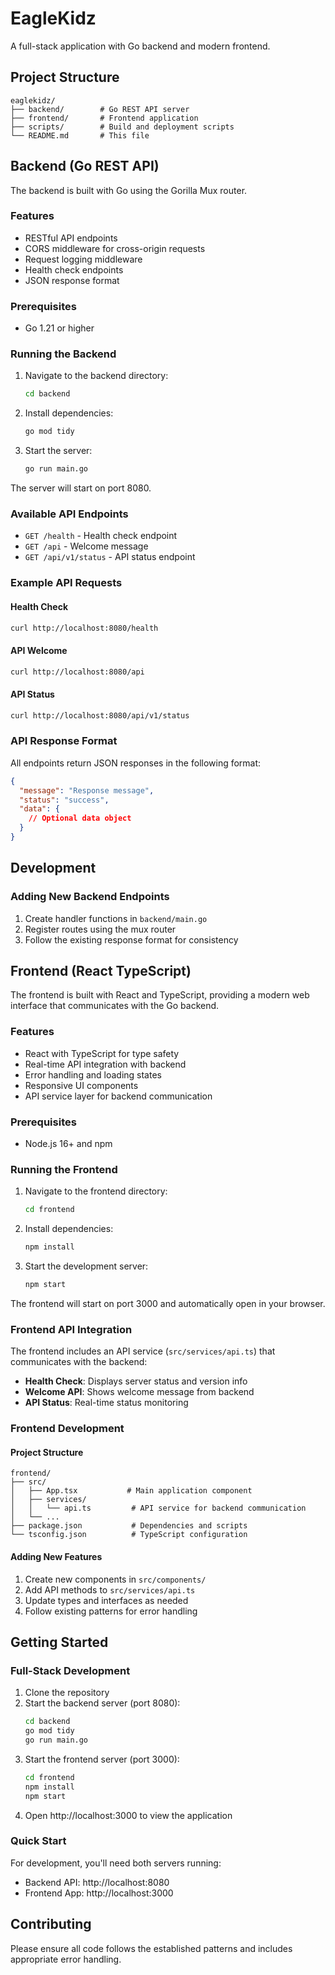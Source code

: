 # EagleKidz

A full-stack application with Go backend and modern frontend.

## Project Structure

```
eaglekidz/
├── backend/        # Go REST API server
├── frontend/       # Frontend application
├── scripts/        # Build and deployment scripts
└── README.md       # This file
```

## Backend (Go REST API)

The backend is built with Go using the Gorilla Mux router.

### Features

- RESTful API endpoints
- CORS middleware for cross-origin requests
- Request logging middleware
- Health check endpoints
- JSON response format

### Prerequisites

- Go 1.21 or higher

### Running the Backend

1. Navigate to the backend directory:
   ```bash
   cd backend
   ```

2. Install dependencies:
   ```bash
   go mod tidy
   ```

3. Start the server:
   ```bash
   go run main.go
   ```

The server will start on port 8080.

### Available API Endpoints

- `GET /health` - Health check endpoint
- `GET /api` - Welcome message
- `GET /api/v1/status` - API status endpoint

### Example API Requests

#### Health Check
```bash
curl http://localhost:8080/health
```

#### API Welcome
```bash
curl http://localhost:8080/api
```

#### API Status
```bash
curl http://localhost:8080/api/v1/status
```

### API Response Format

All endpoints return JSON responses in the following format:

```json
{
  "message": "Response message",
  "status": "success",
  "data": {
    // Optional data object
  }
}
```

## Development

### Adding New Backend Endpoints

1. Create handler functions in `backend/main.go`
2. Register routes using the mux router
3. Follow the existing response format for consistency

## Frontend (React TypeScript)

The frontend is built with React and TypeScript, providing a modern web interface that communicates with the Go backend.

### Features

- React with TypeScript for type safety
- Real-time API integration with backend
- Error handling and loading states
- Responsive UI components
- API service layer for backend communication

### Prerequisites

- Node.js 16+ and npm

### Running the Frontend

1. Navigate to the frontend directory:
   ```bash
   cd frontend
   ```

2. Install dependencies:
   ```bash
   npm install
   ```

3. Start the development server:
   ```bash
   npm start
   ```

The frontend will start on port 3000 and automatically open in your browser.

### Frontend API Integration

The frontend includes an API service (`src/services/api.ts`) that communicates with the backend:

- **Health Check**: Displays server status and version info
- **Welcome API**: Shows welcome message from backend
- **API Status**: Real-time status monitoring

### Frontend Development

#### Project Structure

```
frontend/
├── src/
│   ├── App.tsx           # Main application component
│   ├── services/
│   │   └── api.ts         # API service for backend communication
│   └── ...
├── package.json           # Dependencies and scripts
└── tsconfig.json          # TypeScript configuration
```

#### Adding New Features

1. Create new components in `src/components/`
2. Add API methods to `src/services/api.ts`
3. Update types and interfaces as needed
4. Follow existing patterns for error handling

## Getting Started

### Full-Stack Development

1. Clone the repository
2. Start the backend server (port 8080):
   ```bash
   cd backend
   go mod tidy
   go run main.go
   ```
3. Start the frontend server (port 3000):
   ```bash
   cd frontend
   npm install
   npm start
   ```
4. Open http://localhost:3000 to view the application

### Quick Start

For development, you'll need both servers running:
- Backend API: http://localhost:8080
- Frontend App: http://localhost:3000

## Contributing

Please ensure all code follows the established patterns and includes appropriate error handling.